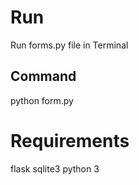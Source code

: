 # Run
Run forms.py file in Terminal
## Command
python form.py

# Requirements
flask
sqlite3
python 3
